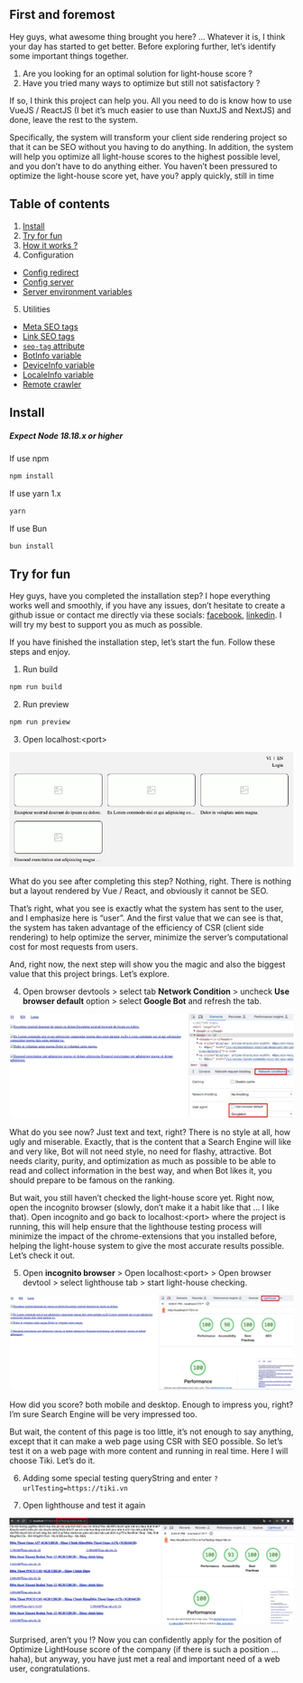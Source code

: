 ## First and foremost

Hey guys, what awesome thing brought you here? … Whatever it is, I think your day has started to get better. Before exploring further, let’s identify some important things together.

1. Are you looking for an optimal solution for light-house score ?
2. Have you tried many ways to optimize but still not satisfactory ?

If so, I think this project can help you. All you need to do is know how to use VueJS / ReactJS (I bet it’s much easier to use than NuxtJS and NextJS) and done, leave the rest to the system.

Specifically, the system will transform your client side rendering project so that it can be SEO without you having to do anything. In addition, the system will help you optimize all light-house scores to the highest possible level, and you don’t have to do anything either. You haven’t been pressured to optimize the light-house score yet, have you? apply quickly, still in time

## Table of contents

1. [Install](#install)
2. [Try for fun](#try-for-fun)
3. [How it works ?](/READMORE/how-it-works.md)
4. Configuration
  - [Config redirect](/READMORE/redirect-config.md)
  - [Config server](/READMORE/server-config.md)
  - [Server environment variables](/READMORE/server-enviroment-variables.md)
5. Utilities
  - [Meta SEO tags](/READMORE/meta-seo-tags.md)
  - [Link SEO tags](/READMORE/link-seo-tags.md)
  - [`seo-tag` attribute](/READMORE/seo-tag-attribute.md)
  - [BotInfo variable](/READMORE/botinfo-variable.md)
  - [DeviceInfo variable](/READMORE/deviceinfo-variable.md)
  - [LocaleInfo variable](/READMORE/localeinfo-variable.md)
  - [Remote crawler](/READMORE/remote-crawler.md)

<h2 id="install">Install</h2>

##### Expect Node 18.18.x or higher

If use npm

```bash
npm install
```

If use yarn 1.x

```bash
yarn
```

If use Bun

```bash
bun install
```

<h2 id="try-for-fun">Try for fun</h2>

Hey guys, have you completed the installation step? I hope everything works well and smoothly, if you have any issues, don’t hesitate to create a github issue or contact me directly via these socials: [facebook](https://www.facebook.com/truong.nguyen.3382), [linkedin](https://www.linkedin.com/in/truong-nguyen-8780a523a). I will try my best to support you as much as possible.

If you have finished the installation step, let’s start the fun. Follow these steps and enjoy.

1. Run build
```bash
npm run build
```

2. Run preview
```bash
npm run preview
```

3. Open localhost:\<port\>

![step 03](/src/assets/static/images/readme/step_03.jpg)

What do you see after completing this step? Nothing, right. There is nothing but a layout rendered by Vue / React, and obviously it cannot be SEO.

That’s right, what you see is exactly what the system has sent to the user, and I emphasize here is “user”. And the first value that we can see is that, the system has taken advantage of the efficiency of CSR (client side rendering) to help optimize the server, minimize the server’s computational cost for most requests from users.

And, right now, the next step will show you the magic and also the biggest value that this project brings. Let’s explore.

4. Open browser devtools > select tab **Network Condition** > uncheck **Use browser default** option > select **Google Bot** and refresh the tab.

![step 04](/src/assets/static/images/readme/step_04.jpg)

What do you see now? Just text and text, right? There is no style at all, how ugly and miserable. Exactly, that is the content that a Search Engine will like and very like, Bot will not need style, no need for flashy, attractive. Bot needs clarity, purity, and optimization as much as possible to be able to read and collect information in the best way, and when Bot likes it, you should prepare to be famous on the ranking.

But wait, you still haven’t checked the light-house score yet. Right now, open the incognito browser (slowly, don’t make it a habit like that … I like that). Open incognito and go back to localhost:\<port\> where the project is running, this will help ensure that the lighthouse testing process will minimize the impact of the chrome-extensions that you installed before, helping the light-house system to give the most accurate results possible. Let’s check it out.

5. Open **incognito browser** > Open localhost:\<port\> > Open browser devtool > select lighthouse tab > start light-house checking.

![step 05](/src/assets/static/images/readme/step_05.jpg)

How did you score? both mobile and desktop. Enough to impress you, right? I’m sure Search Engine will be very impressed too.

But wait, the content of this page is too little, it’s not enough to say anything, except that it can make a web page using CSR with SEO possible. So let’s test it on a web page with more content and running in real time. Here I will choose Tiki. Let’s do it.

6. Adding some special testing queryString and enter
`?urlTesting=https://tiki.vn`

7. Open lighthouse and test it again

![step 07](/src/assets/static/images/readme/step_07.jpg)

Surprised, aren’t you !? Now you can confidently apply for the position of Optimize LightHouse score of the company (if there is such a position … haha), but anyway, you have just met a real and important need of a web user, congratulations.
